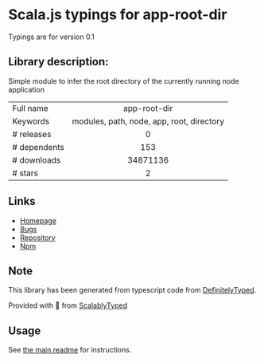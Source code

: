 
# Scala.js typings for app-root-dir

Typings are for version 0.1

## Library description:
Simple module to infer the root directory of the currently running node application

|                    |                 |
| ------------------ | :-------------: |
| Full name          | app-root-dir |
| Keywords           | modules, path, node, app, root, directory |
| # releases         | 0 |
| # dependents       | 153 |
| # downloads        | 34871136 |
| # stars            | 2 |

## Links
- [Homepage](https://github.com/philidem/node-app-root-dir)
- [Bugs](https://github.com/philidem/node-app-root-dir/issues)
- [Repository](https://github.com/philidem/node-app-root-dir)
- [Npm](https://www.npmjs.com/package/app-root-dir)
    


## Note
This library has been generated from typescript code from [DefinitelyTyped](https://definitelytyped.org).

Provided with :purple_heart: from [ScalablyTyped](https://github.com/oyvindberg/ScalablyTyped)

## Usage
See [the main readme](../../readme.md) for instructions.


